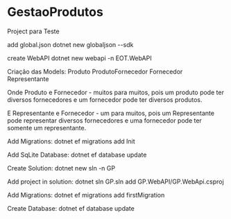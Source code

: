 # GestaoProdutos

Project para Teste


add global.json
dotnet new globaljson --sdk

create WebAPI
dotnet new webapi -n EOT.WebAPI


Criação das Models:
Produto
ProdutoFornecedor
Fornecedor
Representante

Onde Produto e Fornecedor - muitos para muitos, pois um produto pode ter diversos fornecedores e um fornecedor pode ter diversos produtos.

E Representante e Fornecedor - um para muitos, pois um Representante pode representar diversos fornecedores e uma fornecedor pode ter somente um representante.

Add Migrations:
dotnet ef migrations add Init

Add SqLite Database:
dotnet ef database update

Create Solution:
dotnet new sln -n GP

Add project in solution:
dotnet sln GP.sln add GP.WebAPI/GP.WebApi.csproj

Add Migrations:
dotnet ef migrations add firstMigration

Create Database:
dotnet ef database update